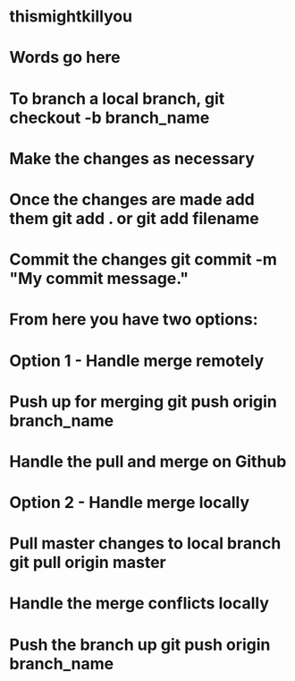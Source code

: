 # thismightkillyou
# Words go here
# To branch a local branch,				git checkout -b branch_name
# Make the changes as necessary	
# Once the changes are made add them	git add . 	or 		git add filename
# Commit the changes					git commit -m "My commit message."
# From here you have two options:

# Option 1 - Handle merge remotely
# Push up for merging					git push origin branch_name
# Handle the pull and merge on Github

# Option 2 - Handle merge locally
# Pull master changes to local branch	git pull origin master
# Handle the merge conflicts locally
# Push the branch up					git push origin branch_name